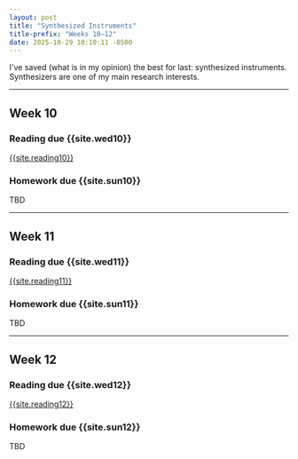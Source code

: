 ```yaml
---
layout: post
title: "Synthesized Instruments"
title-prefix: "Weeks 10–12"
date: 2025-10-29 10:10:11 -0500
---
```


I've saved (what is in my opinion) the best for last: synthesized instruments. Synthesizers are one of my main research interests.

---

## Week 10

### Reading due {{site.wed10}}

[{{site.reading10}}](/bibliography/#bibliography)

### Homework due {{site.sun10}}

TBD

---

## Week 11

### Reading due {{site.wed11}}

[{{site.reading11}}](/bibliography/#bibliography)

### Homework due {{site.sun11}}

TBD

---

## Week 12

### Reading due {{site.wed12}}

[{{site.reading12}}](/bibliography/#bibliography)

### Homework due {{site.sun12}}

TBD
